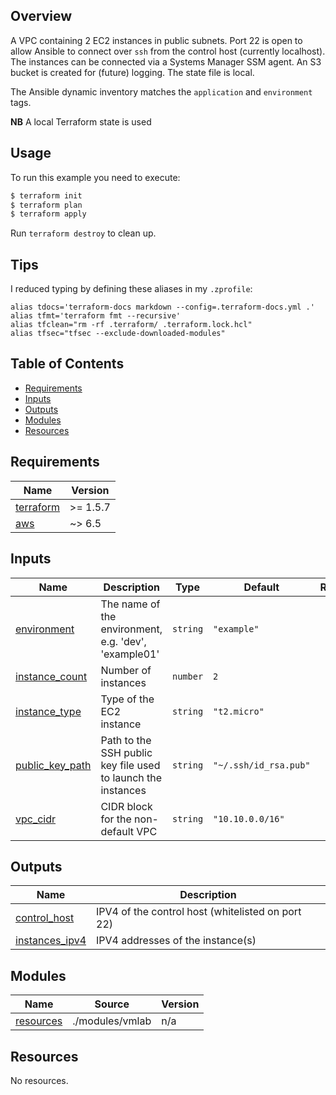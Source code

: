 ## Overview

A VPC containing 2 EC2 instances in public subnets. Port 22 is open to allow Ansible to
connect over `ssh` from the control host (currently localhost). The instances can be
connected via a Systems Manager SSM agent. An S3 bucket is created for (future) logging.
The state file is local.

The Ansible dynamic inventory matches the `application` and `environment` tags.

**NB** A local Terraform state is used

## Usage
To run this example you need to execute:

```bash
$ terraform init
$ terraform plan
$ terraform apply
 ```

Run `terraform destroy` to clean up.

## Tips

I reduced typing by defining these aliases in my `.zprofile`:
```shell
alias tdocs='terraform-docs markdown --config=.terraform-docs.yml .'
alias tfmt='terraform fmt --recursive'
alias tfclean="rm -rf .terraform/ .terraform.lock.hcl"
alias tfsec="tfsec --exclude-downloaded-modules"
```

<!-- BEGIN_TF_DOCS -->
## Table of Contents

- [Requirements][1]
- [Inputs][2]
- [Outputs][3]
- [Modules][4]
- [Resources][5]



## Requirements

| Name | Version |
|------|---------|
| <a name="requirement_terraform"></a> [terraform](#requirement\_terraform) | >= 1.5.7 |
| <a name="requirement_aws"></a> [aws](#requirement\_aws) | ~> 6.5 |

## Inputs

| Name | Description | Type | Default | Required |
|------|-------------|------|---------|:--------:|
| <a name="input_environment"></a> [environment](#input\_environment) | The name of the environment, e.g. 'dev', 'example01' | `string` | `"example"` | no |
| <a name="input_instance_count"></a> [instance\_count](#input\_instance\_count) | Number of instances | `number` | `2` | no |
| <a name="input_instance_type"></a> [instance\_type](#input\_instance\_type) | Type of the EC2 instance | `string` | `"t2.micro"` | no |
| <a name="input_public_key_path"></a> [public\_key\_path](#input\_public\_key\_path) | Path to the SSH public key file used to launch the instances | `string` | `"~/.ssh/id_rsa.pub"` | no |
| <a name="input_vpc_cidr"></a> [vpc\_cidr](#input\_vpc\_cidr) | CIDR block for the non-default VPC | `string` | `"10.10.0.0/16"` | no |

## Outputs

| Name | Description |
|------|-------------|
| <a name="output_control_host"></a> [control\_host](#output\_control\_host) | IPV4 of the control host (whitelisted on port 22) |
| <a name="output_instances_ipv4"></a> [instances\_ipv4](#output\_instances\_ipv4) | IPV4 addresses of the instance(s) |

## Modules

| Name | Source | Version |
|------|--------|---------|
| <a name="module_resources"></a> [resources](#module\_resources) | ./modules/vmlab | n/a |

## Resources

No resources.

[1]: #requirements
[2]: #inputs
[3]: #outputs
[4]: #modules
[5]: #resources
<!-- END_TF_DOCS -->

